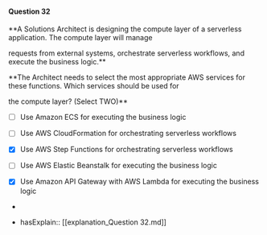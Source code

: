 #### Question  32

**A Solutions Architect is designing the compute layer of a serverless application. The compute layer will manage

requests from external systems, orchestrate serverless workflows, and execute the business logic.**

**The Architect needs to select the most appropriate AWS services for these functions. Which services should be used for

the compute layer? (Select TWO)**

- [ ] Use Amazon ECS for executing the business logic

- [ ] Use AWS CloudFormation for orchestrating serverless workflows

- [x] Use AWS Step Functions for orchestrating serverless workflows

- [ ] Use AWS Elastic Beanstalk for executing the business logic

- [x] Use Amazon API Gateway with AWS Lambda for executing the business logic

*

- hasExplain:: [[explanation_Question  32.md]]
